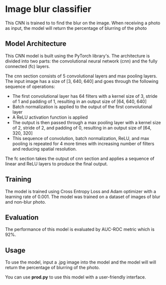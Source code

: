 # Image blur classifier
This CNN is trained to to find the blur on the image. When receiving a photo as input, the model will return the percentage of blurring of the photo

## Model Architecture
This CNN model is built using the PyTorch library's. The architecture is divided into two parts: the convolutional neural network (cnn) and the fully connected (fc) layers.

The cnn section consists of 5 convolutional layers and max pooling layers. The input image has a size of [3, 640, 640] and goes through the following sequence of operations: 
- The first convolutional layer has 64 filters with a kernel size of 3, stride of 1 and padding of 1, resulting in an output size of [64, 640, 640]
- Batch normalization is applied to the output of the first convolutional layer
- A ReLU activation function is applied
- The output is then passed through a max pooling layer with a kernel size of 2, stride of 2, and padding of 0, resulting in an output size of [64, 320, 320]
- This sequence of convolution, batch normalization, ReLU, and max pooling is repeated for 4 more times with increasing number of filters and reducing spatial resolution.

The fc section takes the output of cnn section and applies a sequence of linear and ReLU layers to produce the final output.

## Training
The model is trained using Cross Entropy Loss and Adam optimizer with a learning rate of 0.001. The model was trained on a dataset of images of blur and non-blur photo.

## Evaluation
The performance of this model is evaluated by AUC-ROC metric which is 92%.

## Usage
To use the model, input a .jpg image into the model and the model will will return the percentage of blurring of the photo. 

You can use **prod.py** to use this model with a user-friendly interface.
